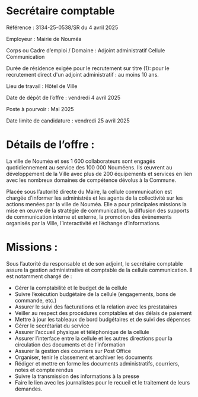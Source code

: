 # Secrétaire comptable

Référence : 3134-25-0538/SR du 4 avril 2025

Employeur : Mairie de Nouméa

Corps ou Cadre d’emploi / Domaine : Adjoint administratif Cellule Communication

Durée de résidence exigée pour le recrutement sur titre (1): pour le recrutement direct d'un adjoint administratif : au moins 10 ans.

Lieu de travail : Hôtel de Ville

Date de dépôt de l’offre : vendredi 4 avril 2025

Poste à pourvoir : Mai 2025

Date limite de candidature : vendredi 25 avril 2025

# Détails de l’offre :

La ville de Nouméa et ses 1 600 collaborateurs sont engagés quotidiennement au service des 100 000 Nouméens. Ils œuvrent au développement de la Ville avec plus de 200 équipements et services en lien avec les nombreux domaines de compétence dévolus à la Commune.

Placée sous l’autorité directe du Maire, la cellule communication est chargée d’informer les administrés et les agents de la collectivité sur les actions menées par la ville de Nouméa. Elle a pour principales missions la mise en œuvre de la stratégie de communication, la diffusion des supports de communication interne et externe, la promotion des évènements organisés par la Ville, l’interactivité et l’échange d’informations.

# Missions :

Sous l’autorité du responsable et de son adjoint, le secrétaire comptable assure la gestion administrative et comptable de la cellule communication. Il est notamment chargé de :

- Gérer la comptabilité et le budget de la cellule
- Suivre l’exécution budgétaire de la cellule (engagements, bons de commande, etc.)
- Assurer le suivi des facturations et la relation avec les prestataires
- Veiller au respect des procédures comptables et des délais de paiement
- Mettre à jour les tableaux de bord budgétaires et de suivi des dépenses
- Gérer le secrétariat du service
- Assurer l’accueil physique et téléphonique de la cellule
- Assurer l’interface entre la cellule et les autres directions pour la circulation des documents et de l’information
- Assurer la gestion des courriers sur Post Office
- Organiser, tenir le classement et archiver les documents
- Rédiger et mettre en forme les documents administratifs, courriers, notes et compte rendus
- Suivre la transmission des informations à la presse
- Faire le lien avec les journalistes pour le recueil et le traitement de leurs demandes.